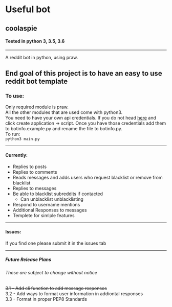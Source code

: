 # Useful bot
## coolaspie

#### Tested in python 3, 3.5, 3.6
---
A reddit bot in python, using praw.

End goal of this project is to have an easy to use reddit bot template
----------------------------------------------------------------------

### To use:
Only required module is praw.  
All the other modules that are used come with python3.  
You need to have your own api credentials. If you do not head [here](https://www.reddit.com/prefs/apps "reddit apps") and click create application -> script.
Once you have those credentials add them to botinfo.example.py and rename the file to botinfo.py.  
To run:  
  `python3 main.py`

---

#### Currently:
* Replies to posts
* Replies to comments
* Reads messages and adds users who request blacklist or remove from blacklist
* Replies to messages
* Be able to blacklist subreddits if contacted
  * Can unblacklist unblacklisting
*  Respond to username mentions
* Additional Responses to messages
* Templete for simlple features

---

#### Issues:

If you find one please submit it in the issues tab

---


##### Future Release Plans
###### These are subject to change without notice
  ~~3.1 - Add cli function to add message responses~~  
  3.2 - Add ways to format user information in addiontal responses  
  3.3 - Format in proper PEP8 Standards
